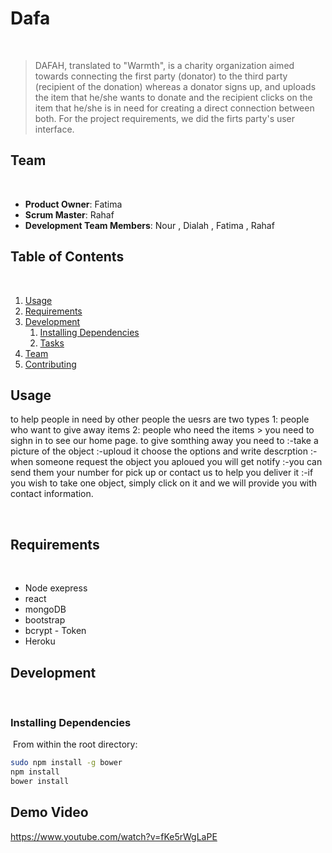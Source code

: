# Dafa
​
> DAFAH, translated to "Warmth", is a charity organization aimed towards connecting the first party (donator) to the third party (recipient of the donation) whereas a donator signs up, and uploads the item that he/she wants to donate and the recipient clicks on the item that he/she is in need for creating a direct connection between both. For the project requirements, we did the firts party's user interface.
​
## Team
​
  - __Product Owner__: Fatima 
  - __Scrum Master__: Rahaf 
  - __Development Team Members__: Nour , Dialah , Fatima , Rahaf
​
## Table of Contents
​
1. [Usage](#Usage)
1. [Requirements](#requirements)
1. [Development](#development)
    1. [Installing Dependencies](#installing-dependencies)
    1. [Tasks](#tasks)
1. [Team](#team)
1. [Contributing](#contributing)
​
## Usage
to help people in need by other people
the uesrs are two types 1: people who want to give away items
2: people who need the items
	> you need to sighn in to see our home page.
	to give somthing away you need to 
	:-take a picture of the object
	:-uploud it choose the options and write descrption
	:-when someone request the object you aploued you will get notify
	:-you can send them your number for pick up or contact us to help you deliver  it
	:-if you wish to take one object, simply click on it and we will provide you with 
	contact information.
    
​
## Requirements
​
- Node exepress
- react 
- mongoDB
- bootstrap 
- bcrypt - Token 
- Heroku
​
## Development
​
​
### Installing Dependencies
​
From within the root directory:
​
```sh
sudo npm install -g bower
npm install
bower install
```
## Demo Video
https://www.youtube.com/watch?v=fKe5rWgLaPE

